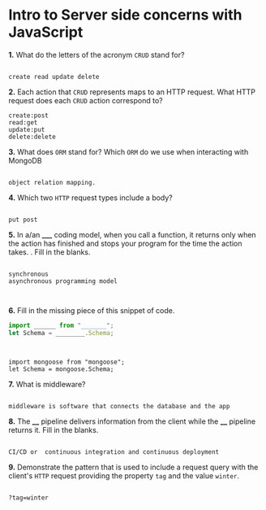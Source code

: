 # Intro to Server side concerns with JavaScript

**1.** What do the letters of the acronym `CRUD` stand for?

<!-- enter you answer in the space below -->

```

create read update delete

```

**2.** Each action that `CRUD` represents maps to an HTTP request. What HTTP request does each `CRUD` action correspond to?

<!-- enter you answer in the space below -->

```
create:post
read:get
update:put
delete:delete

```

**3.** What does `ORM` stand for? Which `ORM` do we use when interacting with MongoDB

<!-- enter you answer in the space below -->

```

object relation mapping.

```

**4.** Which two `HTTP` request types include a body?

<!-- enter you answer in the space below -->

```

put post

```

**5.** In a/an **\_\_\_** coding model, when you call a function, it returns only when the action has finished and stops your program for the time the action takes. . Fill in the blanks.

<!-- enter you answer in the space below -->

```

synchronous
asynchronous programming model



```

**6.** Fill in the missing piece of this snippet of code.

```js
import ______ from "_______";
let Schema = ________.Schema;
```

<!-- enter you answer in the space below -->

```


import mongoose from "mongoose";
let Schema = mongoose.Schema;
```

**7.** What is middleware?

<!-- enter you answer in the space below -->

```

middleware is software that connects the database and the app

```

**8.** The **\_\_** pipeline delivers information from the client while the **\_\_** pipeline returns it. Fill in the blanks.

<!-- enter you answer in the space below -->

```

CI/CD or  continuous integration and continuous deployment

```

**9.**
Demonstrate the pattern that is used to include a request query with the client's `HTTP` request providing the property `tag` and the value `winter`.

<!-- enter you answer in the space below -->

```

?tag=winter
```
